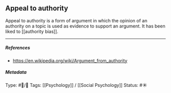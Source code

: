 ## Appeal to authority  # 

Appeal to authority is a form of argument in which the opinion of an authority on a topic is used as evidence to support an argument. It has been liked to [[authority bias]].

___

##### References

- https://en.wikipedia.org/wiki/Argument_from_authority

##### Metadata

Type: #🔵/🔵 
Tags: [[Psychology]] / [[Social Psychology]]
Status: #☀️ 